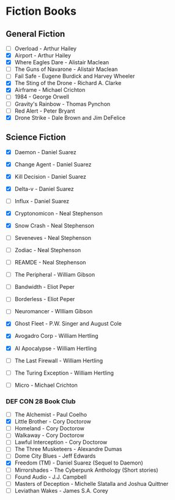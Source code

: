 # Fiction Books

## General Fiction
- [ ] Overload - Arthur Hailey
- [X] Airport - Arthur Hailey
- [X] Where Eagles Dare - Alistair Maclean
- [ ] The Guns of Navarone - Alistair Maclean
- [ ] Fail Safe - Eugene Burdick and Harvey Wheeler
- [X] The Sting of the Drone - Richard A. Clarke
- [X] Airframe - Michael Crichton
- [ ] 1984 - George Orwell
- [ ] Gravity's Rainbow - Thomas Pynchon
- [ ] Red Alert - Peter Bryant
- [X] Drone Strike - Dale Brown and Jim DeFelice

## Science Fiction
- [X] Daemon - Daniel Suarez
- [X] Change Agent - Daniel Suarez
- [X] Kill Decision - Daniel Suarez
- [X] Delta-v - Daniel Suarez
- [ ] Influx - Daniel Suarez
- [X] Cryptonomicon - Neal Stephenson
- [X] Snow Crash - Neal Stephenson
- [ ] Seveneves - Neal Stephenson
- [ ] Zodiac - Neal Stephenson
- [ ] REAMDE - Neal Stephenson
- [ ] The Peripheral - William Gibson
- [ ] Bandwidth - Eliot Peper
- [ ] Borderless - Eliot Peper
- [ ] Neuromancer - WIlliam Gibson
- [X] Ghost Fleet - P.W. Singer and August Cole
- [X] Avogadro Corp - William Hertling
- [X] AI Apocalypse - William Hertling
- [ ] The Last Firewall - William Hertling
- [ ] The Turing Exception - William Hertling
- [ ] Micro - Michael Crichton


### DEF CON 28 Book Club
- [ ] The Alchemist - Paul Coelho
- [X] Little Brother - Cory Doctorow
- [ ] Homeland - Cory Doctorow
- [ ] Walkaway - Cory Doctorow
- [ ] Lawful Interception - Cory Doctorow
- [ ] The Three Musketeers - Alexandre Dumas
- [ ] Dome City Blues - Jeff Edwards
- [X] Freedom (TM) - Daniel Suarez (Sequel to Daemon)
- [ ] Mirrorshades - The Cyberpunk Anthology (Short stories)
- [ ] Found Audio - J.J. Campbell
- [ ] Masters of Deception - Michelle Slatalla and Joshua Quittner
- [ ] Leviathan Wakes - James S.A. Corey
